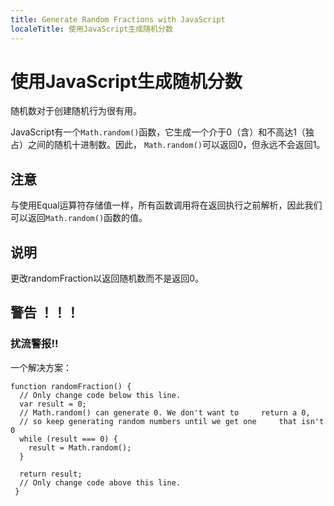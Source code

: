 ```yaml
---
title: Generate Random Fractions with JavaScript
localeTitle: 使用JavaScript生成随机分数
---
```

# 使用JavaScript生成随机分数

随机数对于创建随机行为很有用。

JavaScript有一个`Math.random()`函数，它生成一个介于0（含）和不高达1（独占）之间的随机十进制数。因此， `Math.random()`可以返回0，但永远不会返回1。

## 注意

与使用Equal运算符存储值一样，所有函数调用将在返回执行之前解析，因此我们可以返回`Math.random()`函数的值。

## 说明

更改randomFraction以返回随机数而不是返回0。

## **警告 ！！！**

### **扰流警报!!**

一个解决方案：
```
function randomFraction() { 
  // Only change code below this line. 
  var result = 0; 
  // Math.random() can generate 0. We don't want to     return a 0, 
  // so keep generating random numbers until we get one     that isn't 0 
  while (result === 0) { 
    result = Math.random(); 
  } 
 
  return result; 
  // Only change code above this line. 
 } 

```